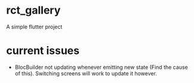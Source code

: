 # rct_gallery

A simple flutter project

# current issues
- BlocBuilder not updating whenever emitting new state (Find the cause of this). Switching screens will work to update it however.
